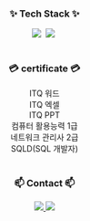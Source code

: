 

<!--내용 부분-->
<h3 align="center">✨ Tech Stack ✨</h3>
<div align="center">
  <img src="https://img.shields.io/badge/java-%23ED8B00.svg?style=for-the-badge&logo=openjdk&logoColor=white" />&nbsp
  <img src="https://img.shields.io/badge/spring-%236DB33F.svg?style=for-the-badge&logo=spring&logoColor=white" />&nbsp
</div>

<br>

<h3 align="center">💳 certificate 💳</h3>
<div align="center"> ITQ 워드
<div align="center"> ITQ 엑셀
<div align="center"> ITQ PPT
<div align="center"> 컴퓨터 활용능력 1급
<div align="center"> 네트워크 관리사 2급
<div align="center"> SQLD(SQL 개발자)
 
</div>

<br>

<h3 align="center">📫 Contact 📫</h3>
<div align="center">
  <a href="https://instagram.com/huncozyboy/">
    <img src="https://img.shields.io/badge/Instagram-%23E4405F.svg?style=for-the-badge&logo=Instagram&logoColor=white" />
  </a>
  <a href="mailto:leejh5838@gmail.com">
    <img src="https://img.shields.io/badge/leejh5838@gmail.com-D14836?style=for-the-badge&logo=gmail&logoColor=white" />
  </a>
</div>
